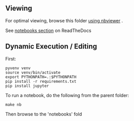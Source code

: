 ## Viewing

For optimal viewing, browse this folder [using nbviewer](http://nbviewer.jupyter.org/github/biolink/ontobio/tree/master/notebooks/) .

See [notebooks section](http://ontobio.readthedocs.io/en/latest/notebooks.html) on ReadTheDocs

## Dynamic Execution / Editing

First:

```
pyvenv venv
source venv/bin/activate
export PYTHONPATH=.:$PYTHONPATH
pip install -r requirements.txt
pip install jupyter
```

To run a notebook, do the following from the parent folder:

```
make nb
```

Then browse to the 'notebooks' fold
